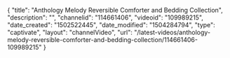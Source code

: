 {
    "title": "Anthology Melody Reversible Comforter and Bedding Collection",
    "description": "",
    "channelid": "114661406",
    "videoid": "109989215",
    "date_created": "1502522445",
    "date_modified": "1504284794",
    "type": "captivate",
    "layout": "channelVideo",
    "url": "\/latest-videos\/anthology-melody-reversible-comforter-and-bedding-collection\/114661406-109989215"
}